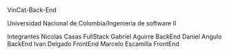 VinCat-Back-End

Universidad Nacional de Colombia/Ingenieria de software II

Integrantes 
 Nicolas Casas FullStack
 Gabriel Aguirre BackEnd 
 Daniel Angulo BackEnd 
 Ivan Delgado FrontEnd 
 Marcelo Escamilla FrontEnd